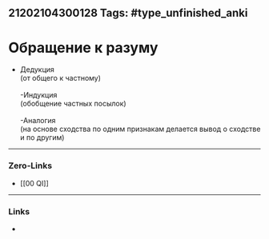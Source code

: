 21202104300128
Tags: #type_unfinished_anki
---
# Обращение к разуму

- Дедукция <br>(от общего к частному)<br><br>-Индукция<br>(обобщение частных посылок)<br><br>-Аналогия<br>(на основе сходства по одним признакам делается вывод о сходстве и по другим)<br>

---
### Zero-Links
- [[00 QI]]
---
### Links
-